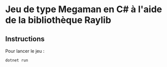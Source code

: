 # Jeu de type Megaman en C# à l'aide de la bibliothèque Raylib

## Instructions

Pour lancer le jeu :
```
dotnet run
```
